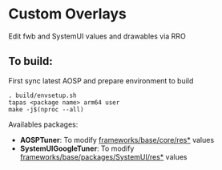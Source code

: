 # Custom Overlays
Edit fwb and SystemUI values and drawables via RRO

## To build:
First sync latest AOSP and prepare environment to build 
```
. build/envsetup.sh
tapas <package name> arm64 user
make -j$(nproc --all)
```

Availables packages:
- **AOSPTuner**: To modify [frameworks/base/core/res*](https://android.googlesource.com/platform/frameworks/base/+/refs/heads/master/core/res/res/) values
- **SystemUIGoogleTuner**: To modify [frameworks/base/packages/SystemUI/res*](https://android.googlesource.com/platform/frameworks/base/+/refs/heads/master/packages/SystemUI/res/) values
